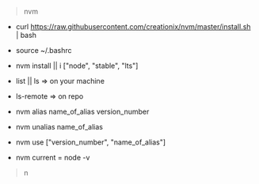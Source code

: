 > nvm

- curl https://raw.githubusercontent.com/creationix/nvm/master/install.sh | bash
- source ~/.bashrc


- nvm install || i ["node", "stable", "lts"]
- list || ls => on your machine
- ls-remote  => on repo
- nvm alias name_of_alias version_number
- nvm unalias name_of_alias
- nvm use ["version_number", "name_of_alias"]
- nvm current = node -v




> n